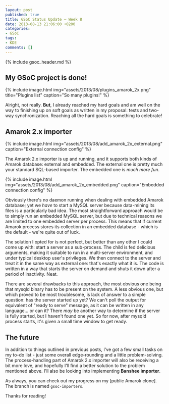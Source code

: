 ```yaml
---
layout: post
published: true
title: GSoC Status Update – Week 8
date: 2013-08-13 21:06:00 +0200
categories:
- GSoC
tags:
- KDE
comments: []
---
```


{% include gsoc_header.md %}

## My GSoC project is done!

{% include image.html img="assets/2013/08/plugins_amarok_2x.png" title="Plugins list" caption="So many plugins!" %}

Alright, not really. **But**, I already reached my hard goals and am well on the
way to finishing up on soft goals as written in my proposal: tests and two-way
synchronization. Reaching all the hard goals is something to celebrate!

## Amarok 2.x importer

{% include image.html img="assets/2013/08/add_amarok_2x_external.png" caption="External connection config" %}

The Amarok 2.x importer is up and running, and it supports both kinds of Amarok
database: external and embedded. The external one is pretty much your standard
SQL-based importer. The embedded one is *much more fun*.

{% include image.html img="assets/2013/08/add_amarok_2x_embedded.png" caption="Embedded connection config" %}

Obviously there's no daemon running when dealing with embedded Amarok database;
yet we *have* to start a MySQL server because data-mining its files is a
particularly bad idea. The most straightforward approach would be to simply run
an embedded MySQL server, but due to technical reasons we are limited to one
embedded server per process. This means that if current Amarok process stores
its collection in an embedded database - which is the default - we're quite out
of luck.

The solution I opted for is not perfect, but better than any other I could come
up with: start a server as a sub-process. The child is fed delicious arguments,
making it suitable to run in a multi-server environment, and under typical
desktop user's privileges. We then connect to the server and treat it in the
same way as external one: that's exactly what it is. The code is written in a
way that starts the server on demand and shuts it down after a period of
inactivity. Neat.

There are several drawbacks to this approach, the most obvious one being that
mysqld binary has to be present on the system. A less obvious one, but which
proved to be most troublesome, is lack of answer to a simple question: has the
server started up yet? We can't poll the output for equivalent of "ready to
serve" message, as it can be written in any language... or can it? There *may*
be another way to determine if the server is fully started, but I haven't found
one yet. So for now, after mysqld process starts, it's given a small time window
to get ready.

## The future

In addition to things outlined in previous posts, I've got a few small tasks on
my to-do list - just some overall edge-rounding and a little problem-solving.
The process-handling part of Amarok 2.x importer will also be receiving a bit
more love, and hopefully I'll find a better solution to the problem mentioned
above. I'll also be looking into implementing **Banshee importer**.

As always, you can check out my progress on my [public Amarok clone]. The branch
is named `gsoc-importers`.

Thanks for reading!
